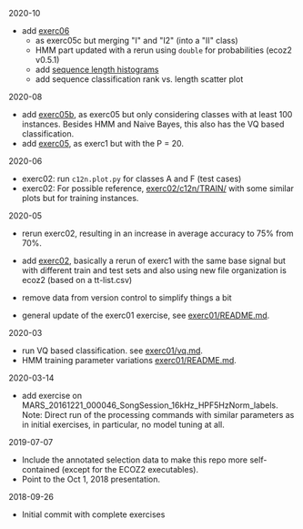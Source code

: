 2020-10

- add [exerc06](exerc06)
  - as exerc05c but merging "I" and "I2" (into a "II" class)
  - HMM part updated with a rerun using `double` for probabilities (ecoz2 v0.5.1)
  - add [sequence length histograms](exerc06/seq-hists/)
  - add sequence classification rank vs. length scatter plot

2020-08

- add [exerc05b](exerc05b), as exerc05 but only considering classes with at least 100 instances.
  Besides HMM and Naive Bayes, this also has the VQ based classification.
- add [exerc05](exerc05), as exerc1 but with the P = 20.

2020-06

- exerc02: run `c12n.plot.py` for classes A and F (test cases)
- exerc02: For possible reference, [exerc02/c12n/TRAIN/](exerc02/c12n/TRAIN/)
  with some similar plots but for training instances.

2020-05

- rerun exerc02, resulting in an increase in average accuracy to 75% from 70%.
- add [exerc02](exerc02), basically a rerun of exerc1 with the same base
  signal but with different train and test sets and also using new
  file organization is ecoz2 (based on a tt-list.csv)

- remove data from version control to simplify things a bit

- general update of the exerc01 exercise,
  see [exerc01/README.md](exerc01/README.md).

2020-03

- run VQ based classification.
  see [exerc01/vq.md](exerc01/vq.md).
- HMM training parameter variations [exerc01/README.md](exerc01/README.md).

2020-03-14

- add exercise on MARS_20161221_000046_SongSession_16kHz_HPF5HzNorm_labels.
  Note: Direct run of the processing commands with similar parameters as
  in initial exercises, in particular, no model tuning at all.

2019-07-07

- Include the annotated selection data to make this repo more self-contained
  (except for the ECOZ2 executables).
- Point to the Oct 1, 2018 presentation.

2018-09-26

- Initial commit with complete exercises
